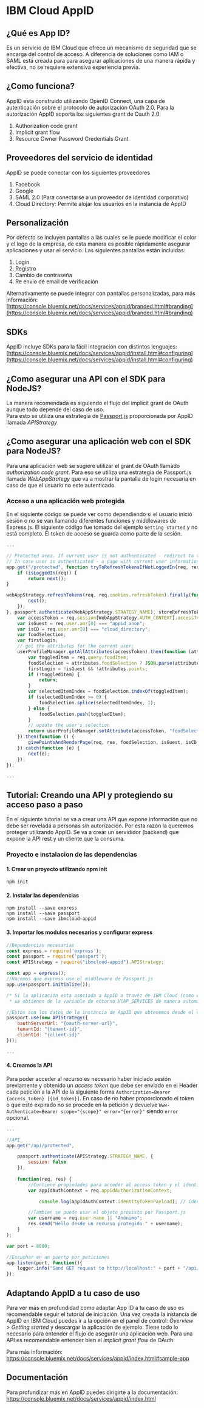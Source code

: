 IBM Cloud AppID
======

## ¿Qué es App ID?
Es un servicio de IBM Cloud que ofrece un mecanismo de seguridad que se encarga del control de acceso. 
A diferencia de soluciones como IAM o SAML está creada para para asegurar aplicaciones de una manera rápida y efectiva, no se requiere extensiva experiencia previa.

## ¿Como funciona?
AppID esta construido utilizando OpenID Connect, una capa de autenticación sobre el protocolo de autorización OAuth 2.0. Para la autorización AppID soporta los siguientes grant de Oauth 2.0:  
1. Authorization code grant  
2. Implicit grant flow
3. Resource Owner Password Credentials Grant  

## Proveedores del servicio de identidad
AppID se puede conectar con los siguientes proveedores  
1. Facebook
2. Google
3. SAML 2.0 (Para conectarse a un proveedor de identidad corporativo)
4. Cloud Directory: Permite alojar los usuarios en la instancia de AppID

## Personalización
Por defecto se incluyen pantallas a las cuales se le puede modificar el color y el logo de la empresa, de esta manera es posible rápidamente asegurar aplicaciones y usar el servicio. Las siguientes pantallas están incluidas:  
1. Login
2. Registro
3. Cambio de contraseña
4. Re envio de email de verificación  

Alternativamente se puede integrar con pantallas personalizadas, para más información: [https://console.bluemix.net/docs/services/appid/branded.html#branding](https://console.bluemix.net/docs/services/appid/branded.html#branding)

## SDKs
AppID incluye SDKs para la fácil integración con distintos lenguajes: [https://console.bluemix.net/docs/services/appid/install.html#configuring](https://console.bluemix.net/docs/services/appid/install.html#configuring)

## ¿Como asegurar una API con el SDK para NodeJS?
La manera recomendada es siguiendo el flujo del implicit grant de OAuth aunque todo depende del caso de uso.  
Para esto se utiliza una estrategia de [Passport.js](http://www.passportjs.org/) proporcionada por AppID llamada *APIStrategy*    

## ¿Como asegurar una aplicación web con el SDK para NodeJS?
Para una aplicación web se sugiere utilizar el grant de OAuth llamado *authorization code grant*. Para eso se utiliza una estrategia de Passport.js llamada *WebAppStrategy* que va a mostrar la pantalla de login necesaria en caso de que el usuario no este autenticado.

### Acceso a una aplicación web protegida
En el siguiente código se puede ver como dependiendo si el usuario inició sesión o no se van llamando diferentes funciones y middlewares de Express.js. El siguiente código fue tomado del ejemplo `Getting started` y no está completo. El token de acceso se guarda como parte de la sesión.
```javascript
...

// Protected area. If current user is not authenticated - redirect to the login widget will be returned.
// In case user is authenticated - a page with current user information will be returned.
app.get("/protected", function tryToRefreshTokensIfNotLoggedIn(req, res, next) {
	if (isLoggedIn(req)) {
		return next();
}

webAppStrategy.refreshTokens(req, req.cookies.refreshToken).finally(function() {
		next();
	});
}, passport.authenticate(WebAppStrategy.STRATEGY_NAME), storeRefreshTokenInCookie, function (req, res, next) {
	var accessToken = req.session[WebAppStrategy.AUTH_CONTEXT].accessToken;
	var isGuest = req.user.amr[0] === "appid_anon";
	var isCD = req.user.amr[0] === "cloud_directory";
	var foodSelection;
	var firstLogin;
	// get the attributes for the current user:
	userProfileManager.getAllAttributes(accessToken).then(function (attributes) {
		var toggledItem = req.query.foodItem;
		foodSelection = attributes.foodSelection ? JSON.parse(attributes.foodSelection) : [];
		firstLogin = !isGuest && !attributes.points;
		if (!toggledItem) {
			return;
		}
		var selectedItemIndex = foodSelection.indexOf(toggledItem);
		if (selectedItemIndex >= 0) {
			foodSelection.splice(selectedItemIndex, 1);
		} else {
			foodSelection.push(toggledItem);
		}
		// update the user's selection
		return userProfileManager.setAttribute(accessToken, "foodSelection", JSON.stringify(foodSelection));
	}).then(function () {
		givePointsAndRenderPage(req, res, foodSelection, isGuest, isCD, firstLogin);
	}).catch(function (e) {
		next(e);
	});
});

...

```

## Tutorial: Creando una API y protegiendo su acceso paso a paso
En el siguiente tutorial se va a crear una API que expone información que no debe ser revelada a personas sin autorización. Por esta razón la queremos proteger utilizando AppID. Se va a crear un servididor (backend) que expone la API rest y un cliente que la consuma.

### Proyecto e instalacion de las dependencias
#### 1. Crear un proyecto utilizando npm init 
```
npm init
```
#### 2. Instalar las dependencias  
```
npm install --save express
npm install --save passport
npm install --save ibmcloud-appid
```
#### 3. Importar los modulos necesarios y configurar express
```javascript
//Dependencias necesarias
const express = require('express');
const passport = require('passport');
const APIStrategy = require("ibmcloud-appid").APIStrategy;

const app = express();
//Hacemos que express use el middleware de Passport.js
app.use(passport.initialize());

/* Si la aplicación esta asociada a AppID a travéz de IBM Cloud (como en Cloud Foundry) estos datos
 * se obtienen de la variable de entorno VCAP_SERVICES de manera automatica */

//Estos son los datos de la instancia de AppID que obtenemos desde el dashboard de AppID en la sección: View credentials
passport.use(new APIStrategy({
	oauthServerUrl: "{oauth-server-url}",
	tenantId: "{tenant-id}",
	clientId: "{client-id}"
}));

...

```
#### 4. Creamos la API
Para poder acceder al recurso es necesario haber iniciado sesión previamente y obtenido un *access token* que debe ser enviado en el Header cada petición a la API de la siguiente forma `Authorization=Bearer {access_token} [{id_token}]`. En caso de no haber proporcionado el token o que esté expirado no se procede en la petición y devuelve `Www-Authenticate=Bearer scope="{scope}" error="{error}"` siendo `error` opcional.
```javascript
...

//API
app.get("/api/protected",

	passport.authenticate(APIStrategy.STRATEGY_NAME, {
		session: false
    }),
    
	function(req, res) {
		//Contiene propiedades para acceder al access token y el identity token
		var appIdAuthContext = req.appIdAuthorizationContext;

	        console.log(appIdAuthContext.identityTokenPayload); // identity_token JSON decodifcado

		//Tambien se puede usar el objeto provisto por Passport.js
		var username = req.user.name || "Anónimo";
		res.send("Hello desde un recurso protegido " + username);
	}
);

var port = 8080;

//Escuchar en un puerto por peticiones
app.listen(port, function(){
	logger.info("Send GET request to http://localhost:" + port + "/api/protected");
});

```



## Adaptando AppID a tu caso de uso
Para ver más en profundidad como adaptar App ID a tu caso de uso es recomendable seguir el tutorial de iniciación. Una vez creada la instancia de AppID en IBM Cloud puedes ir a la opción en el panel de control: *Overview > Getting started* y descargar la aplicación de ejemplo. Tiene todo lo necesario para entender el flujo de asegurar una aplicación web. Para una API es recomendable entender bien el *implicit grant flow* de OAuth.

Para más información: https://console.bluemix.net/docs/services/appid/index.html#sample-app

## Documentación
Para profundizar más en AppID puedes dirigirte a la documentación: 
https://console.bluemix.net/docs/services/appid/index.html
